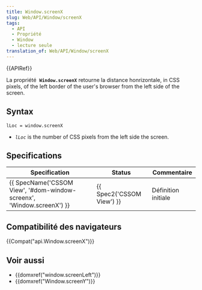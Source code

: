 ```yaml
---
title: Window.screenX
slug: Web/API/Window/screenX
tags:
  - API
  - Propriété
  - Window
  - lecture seule
translation_of: Web/API/Window/screenX
---
```

{{APIRef}}

La propriété  **`Window.screenX`** retourne la distance honrizontale, in CSS pixels, of the left border of the user's browser from the left side of the screen.

## Syntax

    lLoc = window.screenX

- _`lLoc`_ is the number of CSS pixels from the left side the screen.

## Specifications

| Specification                                                                                | Status                           | Commentaire         |
| -------------------------------------------------------------------------------------------- | -------------------------------- | ------------------- |
| {{ SpecName('CSSOM View', '#dom-window-screenx', 'Window.screenX') }} | {{ Spec2('CSSOM View') }} | Définition initiale |

## Compatibilité des navigateurs

{{Compat("api.Window.screenX")}}

## Voir aussi

- {{domxref("window.screenLeft")}}
- {{domxref("Window.screenY")}}
